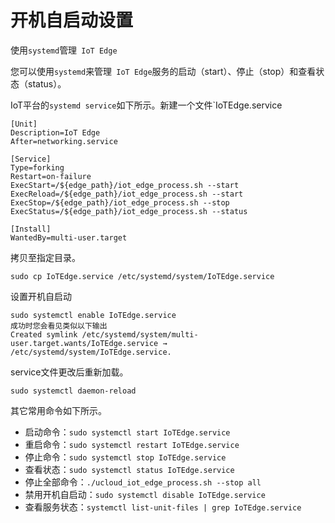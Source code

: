 # 开机自启动设置

使用`systemd`管理` IoT Edge`

您可以使用`systemd`来管理` IoT Edge`服务的启动（start）、停止（stop）和查看状态（status）。

IoT平台的`systemd service`如下所示。新建一个文件`IoTEdge.service

```
[Unit]
Description=IoT Edge
After=networking.service

[Service]
Type=forking
Restart=on-failure
ExecStart=/${edge_path}/iot_edge_process.sh --start
ExecReload=/${edge_path}/iot_edge_process.sh --start
ExecStop=/${edge_path}/iot_edge_process.sh --stop
ExecStatus=/${edge_path}/iot_edge_process.sh --status

[Install]
WantedBy=multi-user.target
```

拷贝至指定目录。

```shell
sudo cp IoTEdge.service /etc/systemd/system/IoTEdge.service
```

设置开机自启动

```shell
sudo systemctl enable IoTEdge.service
成功时您会看见类似以下输出
Created symlink /etc/systemd/system/multi-user.target.wants/IoTEdge.service → /etc/systemd/system/IoTEdge.service.
```

service文件更改后重新加载。

```shell
sudo systemctl daemon-reload
```

其它常用命令如下所示。

- 启动命令：`sudo systemctl start IoTEdge.service`
- 重启命令：`sudo systemctl restart IoTEdge.service`
- 停止命令：`sudo systemctl stop IoTEdge.service`
- 查看状态：`sudo systemctl status IoTEdge.service`
- 停止全部命令：`./ucloud_iot_edge_process.sh --stop all`
- 禁用开机自启动：`sudo systemctl disable IoTEdge.service`
- 查看服务状态：`systemctl list-unit-files | grep IoTEdge.service`